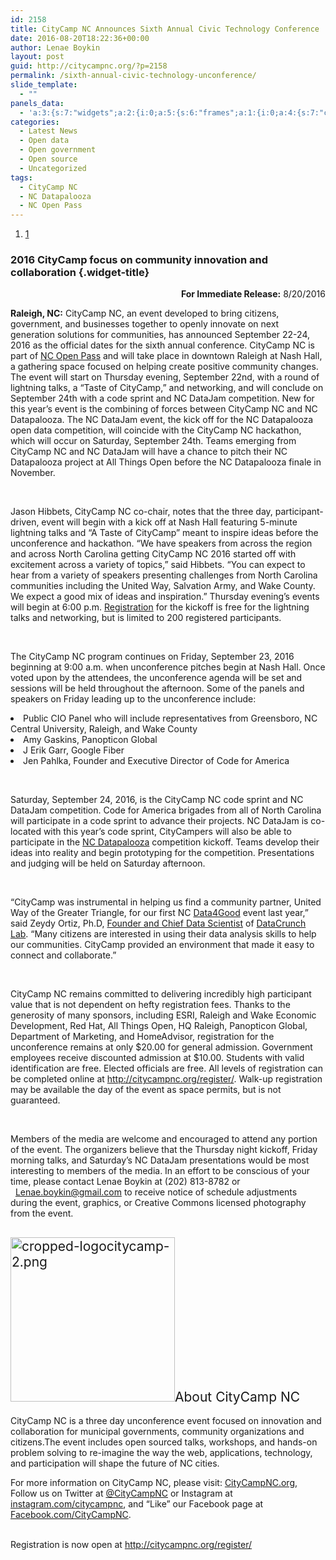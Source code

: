 ```yaml
---
id: 2158
title: CityCamp NC Announces Sixth Annual Civic Technology Conference
date: 2016-08-20T18:22:36+00:00
author: Lenae Boykin
layout: post
guid: http://citycampnc.org/?p=2158
permalink: /sixth-annual-civic-technology-unconference/
slide_template:
  - ""
panels_data:
  - 'a:3:{s:7:"widgets";a:2:{i:0;a:5:{s:6:"frames";a:1:{i:0;a:4:{s:7:"content";s:0:"";s:23:"content_selected_editor";s:7:"tinymce";s:10:"background";a:9:{s:5:"image";i:1742;s:14:"image_fallback";s:0:"";s:10:"image_type";s:5:"cover";s:7:"opacity";i:100;s:5:"color";s:7:"#333333";s:3:"url";s:0:"";s:24:"so_field_container_state";s:4:"open";s:10:"new_window";b:0;s:6:"videos";a:0:{}}s:7:"buttons";a:0:{}}}s:8:"controls";a:7:{s:5:"speed";i:800;s:7:"timeout";i:8000;s:13:"nav_color_hex";s:7:"#FFFFFF";s:9:"nav_style";s:4:"thin";s:8:"nav_size";i:25;s:5:"swipe";b:1;s:24:"so_field_container_state";s:4:"open";}s:6:"design";a:20:{s:6:"height";b:0;s:11:"height_unit";s:2:"px";s:7:"padding";s:4:"50px";s:12:"padding_unit";s:2:"px";s:17:"extra_top_padding";s:3:"0px";s:22:"extra_top_padding_unit";s:2:"px";s:13:"padding_sides";s:4:"20px";s:18:"padding_sides_unit";s:2:"px";s:5:"width";s:6:"1280px";s:10:"width_unit";s:2:"px";s:12:"heading_font";s:0:"";s:13:"heading_color";s:7:"#FFFFFF";s:12:"heading_size";s:4:"38px";s:17:"heading_size_unit";s:2:"px";s:7:"fittext";b:1;s:14:"heading_shadow";i:30;s:9:"text_size";s:4:"16px";s:14:"text_size_unit";s:2:"px";s:10:"text_color";s:7:"#F6F6F6";s:24:"so_field_container_state";s:4:"open";}s:12:"_sow_form_id";s:13:"57b8c57b9209f";s:11:"panels_info";a:7:{s:5:"class";s:29:"SiteOrigin_Widget_Hero_Widget";s:3:"raw";b:0;s:4:"grid";i:0;s:4:"cell";i:0;s:2:"id";i:0;s:9:"widget_id";s:36:"f63bd569-0929-4ab0-88ab-2583488bae86";s:5:"style";a:1:{s:18:"background_display";s:4:"tile";}}}i:1;a:6:{s:5:"title";s:61:"2016 CityCamp focus on community innovation and collaboration";s:4:"text";s:8170:"<p style="text-align: right;"> </p><p style="text-align: right;"><strong>For Immediate Release:</strong> 8/20/2016</p><p><b>Raleigh, NC:</b><span style="font-weight: 400;"> CityCamp NC, an event developed to bring citizens, government, and businesses together to openly innovate on next generation solutions for communities, has announced September 22-24, 2016 as the official dates for the sixth annual conference. CityCamp NC is part of </span><a href="http://ncopenpass.com/"><span style="font-weight: 400;">NC Open Pass</span></a><span style="font-weight: 400;"> and will take place in downtown Raleigh at Nash Hall, a gathering space focused on helping create positive community changes. The event will start on Thursday evening, September 22nd, with a round of lightning talks, a “Taste of CityCamp,” and networking, and will conclude on September 24th with a code sprint and NC DataJam competition. New for this year’s event is the combining of forces between CityCamp NC and NC Datapalooza. The NC DataJam event, the kick off for the NC Datapalooza open data competition, will coincide with the CityCamp NC hackathon, which will occur on Saturday, September 24th. Teams emerging from CityCamp NC and NC DataJam will have a chance to pitch their NC Datapalooza project at All Things Open before the NC Datapalooza finale in November.</span></p><p> </p><p><span style="font-weight: 400;">Jason Hibbets, CityCamp NC co-chair, notes that the three day, participant-driven, event will begin with a kick off at Nash Hall featuring 5-minute lightning talks and “A Taste of CityCamp” meant to inspire ideas before the unconference and hackathon. “We have speakers from across the region and across North Carolina getting CityCamp NC 2016 started off with excitement across a variety of topics,” said Hibbets. “You can expect to hear from a variety of speakers presenting challenges from North Carolina communities including the United Way, Salvation Army, and Wake County. We expect a good mix of ideas and inspiration.” Thursday evening’s events will begin at 6:00 p.m. </span><a href="http://citycampnc.org/register/"><span style="font-weight: 400;">Registration</span></a><span style="font-weight: 400;"> for the kickoff is free for the lightning talks and networking, but is limited to 200 registered participants.</span></p><p> </p><p><span style="font-weight: 400;">The CityCamp NC program continues on Friday, September 23, 2016 beginning at 9:00 a.m. when unconference pitches begin at Nash Hall. Once voted upon by the attendees, the unconference agenda will be set and sessions will be held throughout the afternoon. Some of the panels and speakers on Friday leading up to the unconference include:</span></p><ul><li style="font-weight: 400;"><span style="font-weight: 400;">Public CIO Panel who will include representatives from Greensboro, NC Central University, Raleigh, and Wake County</span></li><li style="font-weight: 400;"><span style="font-weight: 400;">Amy Gaskins, Panopticon Global</span></li><li style="font-weight: 400;"><span style="font-weight: 400;">J Erik Garr, Google Fiber</span></li><li style="font-weight: 400;"><span style="font-weight: 400;">Jen Pahlka, Founder and Executive Director of Code for America </span></li></ul><p> </p><p><span style="font-weight: 400;">Saturday, September 24, 2016, is the CityCamp NC code sprint and NC DataJam competition. Code for America brigades from all of North Carolina will participate in a code sprint to advance their projects. NC DataJam is co-located with this year’s code sprint, CityCampers will also be able to participate in the </span><a href="http://www.ncdatapalooza.com/"><span style="font-weight: 400;">NC Datapalooza</span></a><span style="font-weight: 400;"> competition kickoff. Teams develop their ideas into reality and begin prototyping for the competition. Presentations and judging will be held on Saturday afternoon. </span></p><p> </p><p><span style="font-weight: 400;">"CityCamp was instrumental in helping us find a community partner, United Way of the Greater Triangle, for our first NC </span><a href="http://ncdata4good.github.io/"><span style="font-weight: 400;">Data4Good</span></a><span style="font-weight: 400;"> event last year,” said Zeydy Ortiz, Ph.D, </span><a href="https://www.linkedin.com/title/founder-and-chief-data-scientist?trk=mprofile_title"><span style="font-weight: 400;">Founder and Chief Data Scientist</span></a><span style="font-weight: 400;"> of </span><a href="http://www.datacrunchlab.com/"><span style="font-weight: 400;">DataCrunch Lab</span></a><span style="font-weight: 400;">. “Many citizens are interested in using their data analysis skills to help our communities. CityCamp provided an environment that made it easy to connect and collaborate."</span></p><p> </p><p><span style="font-weight: 400;">CityCamp NC remains committed to delivering incredibly high participant value that is not dependent on hefty registration fees. Thanks to the generosity of many sponsors, including ESRI, Raleigh and Wake Economic Development, Red Hat, All Things Open, HQ Raleigh, Panopticon Global, Department of Marketing, and HomeAdvisor, registration for the unconference remains at only $20.00 for general admission. Government employees receive discounted admission at $10.00. Students with valid identification are free. Elected officials are free. All levels of registration can be completed online at </span><a href="http://citycampnc.org/register/"><span style="font-weight: 400;">http://citycampnc.org/register/</span></a><span style="font-weight: 400;">. Walk-up registration may be available the day of the event as space permits, but is not guaranteed.</span></p><p> </p><p><span style="font-weight: 400;">Members of the media are welcome and encouraged to attend any portion of the event. The organizers believe that the Thursday night kickoff, Friday morning talks, and Saturday’s NC DataJam presentations would be most interesting to members of the media. In an effort to be conscious of your time, please contact Lenae Boykin at (202) 813-8782 or   </span><a href="mailto:Lenae.boykin@gmail.com"><span style="font-weight: 400;">Lenae.boykin@gmail.com</span></a><span style="font-weight: 400;"> to receive notice of schedule adjustments during the event, graphics, or Creative Commons licensed photography from the event.</span></p><h2> </h2><h2><span style="font-weight: 400;"><img class=" wp-image-2079 alignright" src="http://citycampnc.org/wp-content/uploads/2016/08/cropped-logocitycamp-2-300x300.png" alt="cropped-logocitycamp-2.png" width="263" height="263" data-id="2079" />About CityCamp NC<br /> </span></h2><p><span style="font-weight: 400;">CityCamp NC is a three day unconference event focused on innovation and collaboration for municipal governments, community organizations and citizens.The event includes open sourced talks, workshops, and hands-on problem solving to re-imagine the way the web, applications, technology, and participation will shape the future of NC cities.</span></p><p><span style="font-weight: 400;">For more information on CityCamp NC, please visit: </span><a href="http://citycampnc.org/"><span style="font-weight: 400;">CityCampNC.org</span></a><span style="font-weight: 400;">, Follow us on Twitter at </span><a href="http://www.twitter.com/citycampnc"><span style="font-weight: 400;">@CityCampNC</span></a><span style="font-weight: 400;"> or Instagram at </span><a href="https://www.instagram.com/citycampnc/"><span style="font-weight: 400;">instagram.com/citycampnc</span></a><span style="font-weight: 400;">, and “Like” our Facebook page at </span><a href="http://www.facebook.com/CityCampNC"><span style="font-weight: 400;">Facebook.com/CityCampNC</span></a><span style="font-weight: 400;">.                                                                                        </span></p><p style="text-align: left;"><span style="font-weight: 400;">Registration is now open at </span><a href="http://citycampnc.org/register/"><span style="font-weight: 400;">http://citycampnc.org/register/</span></a></p>";s:20:"text_selected_editor";s:4:"tmce";s:5:"autop";b:1;s:12:"_sow_form_id";s:13:"57b8c13950356";s:11:"panels_info";a:7:{s:5:"class";s:31:"SiteOrigin_Widget_Editor_Widget";s:3:"raw";b:0;s:4:"grid";i:0;s:4:"cell";i:0;s:2:"id";i:1;s:9:"widget_id";s:36:"5fbf2ea5-84e7-4148-8a67-80860d3a590f";s:5:"style";a:1:{s:18:"background_display";s:4:"tile";}}}}s:5:"grids";a:1:{i:0;a:2:{s:5:"cells";i:1;s:5:"style";a:0:{}}}s:10:"grid_cells";a:1:{i:0;a:2:{s:4:"grid";i:0;s:6:"weight";i:1;}}}'
categories:
  - Latest News
  - Open data
  - Open government
  - Open source
  - Uncategorized
tags:
  - CityCamp NC
  - NC Datapalooza
  - NC Open Pass
---
```

<ol class="sow-slider-pagination">
  <li>
    <a href="#" data-goto="0">1</a>
  </li>
</ol>

### 2016 CityCamp focus on community innovation and collaboration {.widget-title}

<p style="text-align: right;">
  <strong>For Immediate Release:</strong> 8/20/2016
</p>

**Raleigh, NC:** <span style="font-weight: 400;">CityCamp NC, an event developed to bring citizens, government, and businesses together to openly innovate on next generation solutions for communities, has announced September 22-24, 2016 as the official dates for the sixth annual conference. CityCamp NC is part of </span>[<span style="font-weight: 400;">NC Open Pass</span>](http://ncopenpass.com/) <span style="font-weight: 400;">and will take place in downtown Raleigh at Nash Hall, a gathering space focused on helping create positive community changes. The event will start on Thursday evening, September 22nd, with a round of lightning talks, a “Taste of CityCamp,” and networking, and will conclude on September 24th with a code sprint and NC DataJam competition. New for this year’s event is the combining of forces between CityCamp NC and NC Datapalooza. The NC DataJam event, the kick off for the NC Datapalooza open data competition, will coincide with the CityCamp NC hackathon, which will occur on Saturday, September 24th. Teams emerging from CityCamp NC and NC DataJam will have a chance to pitch their NC Datapalooza project at All Things Open before the NC Datapalooza finale in November.</span>

&nbsp;

<span style="font-weight: 400;">Jason Hibbets, CityCamp NC co-chair, notes that the three day, participant-driven, event will begin with a kick off at Nash Hall featuring 5-minute lightning talks and “A Taste of CityCamp” meant to inspire ideas before the unconference and hackathon. “We have speakers from across the region and across North Carolina getting CityCamp NC 2016 started off with excitement across a variety of topics,” said Hibbets. “You can expect to hear from a variety of speakers presenting challenges from North Carolina communities including the United Way, Salvation Army, and Wake County. We expect a good mix of ideas and inspiration.” Thursday evening’s events will begin at 6:00 p.m. </span>[<span style="font-weight: 400;">Registration</span>](http://citycampnc.org/register/) <span style="font-weight: 400;">for the kickoff is free for the lightning talks and networking, but is limited to 200 registered participants.</span>

&nbsp;

<span style="font-weight: 400;">The CityCamp NC program continues on Friday, September 23, 2016 beginning at 9:00 a.m. when unconference pitches begin at Nash Hall. Once voted upon by the attendees, the unconference agenda will be set and sessions will be held throughout the afternoon. Some of the panels and speakers on Friday leading up to the unconference include:</span>

<li style="font-weight: 400;">
  <span style="font-weight: 400;">Public CIO Panel who will include representatives from Greensboro, NC Central University, Raleigh, and Wake County</span>
</li>
<li style="font-weight: 400;">
  <span style="font-weight: 400;">Amy Gaskins, Panopticon Global</span>
</li>
<li style="font-weight: 400;">
  <span style="font-weight: 400;">J Erik Garr, Google Fiber</span>
</li>
<li style="font-weight: 400;">
  <span style="font-weight: 400;">Jen Pahlka, Founder and Executive Director of Code for America </span>
</li>

&nbsp;

<span style="font-weight: 400;">Saturday, September 24, 2016, is the CityCamp NC code sprint and NC DataJam competition. Code for America brigades from all of North Carolina will participate in a code sprint to advance their projects. NC DataJam is co-located with this year’s code sprint, CityCampers will also be able to participate in the </span>[<span style="font-weight: 400;">NC Datapalooza</span>](http://www.ncdatapalooza.com/) <span style="font-weight: 400;">competition kickoff. Teams develop their ideas into reality and begin prototyping for the competition. Presentations and judging will be held on Saturday afternoon. </span>

&nbsp;

<span style="font-weight: 400;">&#8220;CityCamp was instrumental in helping us find a community partner, United Way of the Greater Triangle, for our first NC </span>[<span style="font-weight: 400;">Data4Good</span>](http://ncdata4good.github.io/) <span style="font-weight: 400;">event last year,” said Zeydy Ortiz, Ph.D, </span>[<span style="font-weight: 400;">Founder and Chief Data Scientist</span>](https://www.linkedin.com/title/founder-and-chief-data-scientist?trk=mprofile_title) <span style="font-weight: 400;">of </span>[<span style="font-weight: 400;">DataCrunch Lab</span>](http://www.datacrunchlab.com/)<span style="font-weight: 400;">. “Many citizens are interested in using their data analysis skills to help our communities. CityCamp provided an environment that made it easy to connect and collaborate.&#8221;</span>

&nbsp;

<span style="font-weight: 400;">CityCamp NC remains committed to delivering incredibly high participant value that is not dependent on hefty registration fees. Thanks to the generosity of many sponsors, including ESRI, Raleigh and Wake Economic Development, Red Hat, All Things Open, HQ Raleigh, Panopticon Global, Department of Marketing, and HomeAdvisor, registration for the unconference remains at only $20.00 for general admission. Government employees receive discounted admission at $10.00. Students with valid identification are free. Elected officials are free. All levels of registration can be completed online at </span>[<span style="font-weight: 400;">http://citycampnc.org/register/</span>](http://citycampnc.org/register/)<span style="font-weight: 400;">. Walk-up registration may be available the day of the event as space permits, but is not guaranteed.</span>

&nbsp;

<span style="font-weight: 400;">Members of the media are welcome and encouraged to attend any portion of the event. The organizers believe that the Thursday night kickoff, Friday morning talks, and Saturday’s NC DataJam presentations would be most interesting to members of the media. In an effort to be conscious of your time, please contact Lenae Boykin at (202) 813-8782 or   </span>[<span style="font-weight: 400;">Lenae.boykin@gmail.com</span>](mailto:Lenae.boykin@gmail.com) <span style="font-weight: 400;">to receive notice of schedule adjustments during the event, graphics, or Creative Commons licensed photography from the event.</span>

## 

## <span style="font-weight: 400;"><img class=" wp-image-2079 alignright" src="http://citycampnc.org/wp-content/uploads/2016/08/cropped-logocitycamp-2-300x300.png" sizes="(max-width: 263px) 100vw, 263px" srcset="http://i2.wp.com/citycampnc.org/wp-content/uploads/2016/08/cropped-logocitycamp-2.png?resize=300%2C300 300w, http://i2.wp.com/citycampnc.org/wp-content/uploads/2016/08/cropped-logocitycamp-2.png?resize=150%2C150 150w, http://i2.wp.com/citycampnc.org/wp-content/uploads/2016/08/cropped-logocitycamp-2.png?resize=60%2C60 60w, http://i2.wp.com/citycampnc.org/wp-content/uploads/2016/08/cropped-logocitycamp-2.png?resize=270%2C270 270w, http://i2.wp.com/citycampnc.org/wp-content/uploads/2016/08/cropped-logocitycamp-2.png?resize=192%2C192 192w, http://i2.wp.com/citycampnc.org/wp-content/uploads/2016/08/cropped-logocitycamp-2.png?resize=180%2C180 180w, http://i2.wp.com/citycampnc.org/wp-content/uploads/2016/08/cropped-logocitycamp-2.png?resize=32%2C32 32w, http://i2.wp.com/citycampnc.org/wp-content/uploads/2016/08/cropped-logocitycamp-2.png?w=512 512w" alt="cropped-logocitycamp-2.png" width="263" height="263" data-id="2079" />About CityCamp NC<br /> </span>

<span style="font-weight: 400;">CityCamp NC is a three day unconference event focused on innovation and collaboration for municipal governments, community organizations and citizens.The event includes open sourced talks, workshops, and hands-on problem solving to re-imagine the way the web, applications, technology, and participation will shape the future of NC cities.</span>

<span style="font-weight: 400;">For more information on CityCamp NC, please visit: </span>[<span style="font-weight: 400;">CityCampNC.org</span>](http://citycampnc.org/)<span style="font-weight: 400;">, Follow us on Twitter at </span>[<span style="font-weight: 400;">@CityCampNC</span>](http://www.twitter.com/citycampnc) <span style="font-weight: 400;">or Instagram at </span>[<span style="font-weight: 400;">instagram.com/citycampnc</span>](https://www.instagram.com/citycampnc/)<span style="font-weight: 400;">, and “Like” our Facebook page at </span>[<span style="font-weight: 400;">Facebook.com/CityCampNC</span>](http://www.facebook.com/CityCampNC)<span style="font-weight: 400;">.                                                                                        </span>

<p style="text-align: left;">
  <span style="font-weight: 400;">Registration is now open at </span><a href="http://citycampnc.org/register/"><span style="font-weight: 400;">http://citycampnc.org/register/</span></a>
</p>